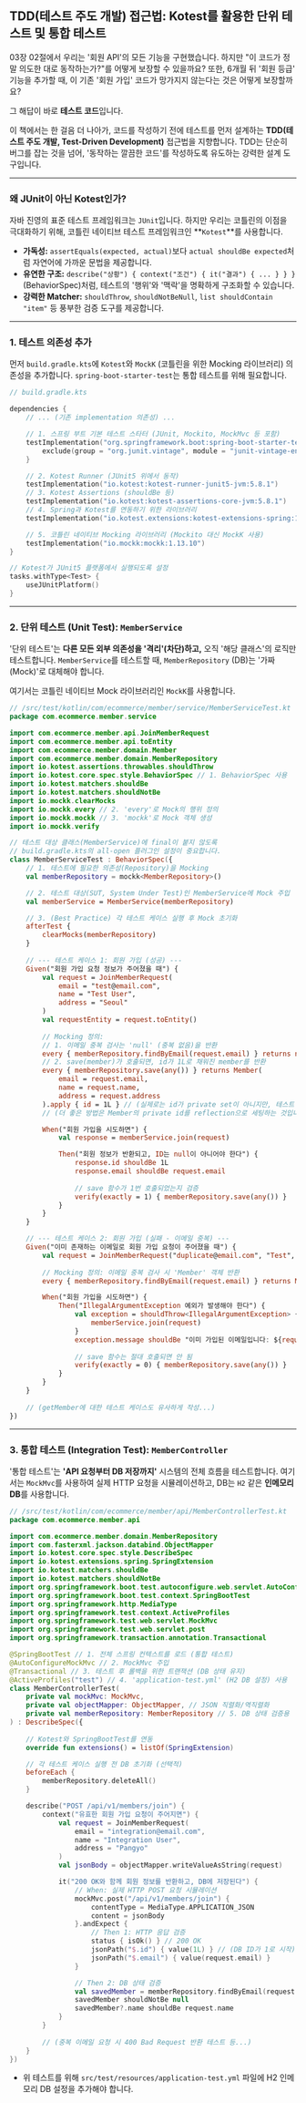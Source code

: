 ## TDD(테스트 주도 개발) 접근법: Kotest를 활용한 단위 테스트 및 통합 테스트

03장 02절에서 우리는 '회원 API'의 모든 기능을 구현했습니다. 하지만 "이 코드가 정말 의도한 대로 동작하는가?"를 어떻게 보장할 수 있을까요? 또한, 6개월 뒤 '회원 등급' 기능을 추가할 때, 이 기존 '회원 가입' 코드가 망가지지 않는다는 것은 어떻게 보장할까요?

그 해답이 바로 **테스트 코드**입니다.

이 책에서는 한 걸음 더 나아가, 코드를 작성하기 전에 테스트를 먼저 설계하는 **TDD(테스트 주도 개발, Test-Driven Development)** 접근법을 지향합니다. TDD는 단순히 버그를 잡는 것을 넘어, '동작하는 깔끔한 코드'를 작성하도록 유도하는 강력한 설계 도구입니다.

-----

### 왜 JUnit이 아닌 Kotest인가?

자바 진영의 표준 테스트 프레임워크는 `JUnit`입니다. 하지만 우리는 코틀린의 이점을 극대화하기 위해, 코틀린 네이티브 테스트 프레임워크인 \*\*`Kotest`\*\*를 사용합니다.

  * **가독성:** `assertEquals(expected, actual)`보다 `actual shouldBe expected`처럼 자연어에 가까운 문법을 제공합니다.
  * **유연한 구조:** `describe("상황") { context("조건") { it("결과") { ... } } }` (BehaviorSpec)처럼, 테스트의 '행위'와 '맥락'을 명확하게 구조화할 수 있습니다.
  * **강력한 Matcher:** `shouldThrow`, `shouldNotBeNull`, `list shouldContain "item"` 등 풍부한 검증 도구를 제공합니다.

-----

### 1\. 테스트 의존성 추가

먼저 `build.gradle.kts`에 `Kotest`와 `MockK` (코틀린을 위한 Mocking 라이브러리) 의존성을 추가합니다. `spring-boot-starter-test`는 통합 테스트를 위해 필요합니다.

```kotlin
// build.gradle.kts

dependencies {
    // ... (기존 implementation 의존성) ...

    // 1. 스프링 부트 기본 테스트 스타터 (JUnit, Mockito, MockMvc 등 포함)
    testImplementation("org.springframework.boot:spring-boot-starter-test") {
        exclude(group = "org.junit.vintage", module = "junit-vintage-engine")
    }

    // 2. Kotest Runner (JUnit5 위에서 동작)
    testImplementation("io.kotest:kotest-runner-junit5-jvm:5.8.1")
    // 3. Kotest Assertions (shouldBe 등)
    testImplementation("io.kotest:kotest-assertions-core-jvm:5.8.1")
    // 4. Spring과 Kotest를 연동하기 위한 라이브러리
    testImplementation("io.kotest.extensions:kotest-extensions-spring:1.1.3")

    // 5. 코틀린 네이티브 Mocking 라이브러리 (Mockito 대신 MockK 사용)
    testImplementation("io.mockk:mockk:1.13.10")
}

// Kotest가 JUnit5 플랫폼에서 실행되도록 설정
tasks.withType<Test> {
    useJUnitPlatform()
}
```

-----

### 2\. 단위 테스트 (Unit Test): `MemberService`

'단위 테스트'는 **다른 모든 외부 의존성을 '격리'(차단)하고,** 오직 '해당 클래스'의 로직만 테스트합니다. `MemberService`를 테스트할 때, `MemberRepository` (DB)는 '가짜(Mock)'로 대체해야 합니다.

여기서는 코틀린 네이티브 Mock 라이브러리인 `MockK`를 사용합니다.

```kotlin
// /src/test/kotlin/com/ecommerce/member/service/MemberServiceTest.kt
package com.ecommerce.member.service

import com.ecommerce.member.api.JoinMemberRequest
import com.ecommerce.member.api.toEntity
import com.ecommerce.member.domain.Member
import com.ecommerce.member.domain.MemberRepository
import io.kotest.assertions.throwables.shouldThrow
import io.kotest.core.spec.style.BehaviorSpec // 1. BehaviorSpec 사용
import io.kotest.matchers.shouldBe
import io.kotest.matchers.shouldNotBe
import io.mockk.clearMocks
import io.mockk.every // 2. 'every'로 Mock의 행위 정의
import io.mockk.mockk // 3. 'mockk'로 Mock 객체 생성
import io.mockk.verify

// 테스트 대상 클래스(MemberService)에 final이 붙지 않도록
// build.gradle.kts의 all-open 플러그인 설정이 중요합니다.
class MemberServiceTest : BehaviorSpec({
    // 1. 테스트에 필요한 의존성(Repository)을 Mocking
    val memberRepository = mockk<MemberRepository>()

    // 2. 테스트 대상(SUT, System Under Test)인 MemberService에 Mock 주입
    val memberService = MemberService(memberRepository)

    // 3. (Best Practice) 각 테스트 케이스 실행 후 Mock 초기화
    afterTest {
        clearMocks(memberRepository)
    }
    
    // --- 테스트 케이스 1: 회원 가입 (성공) ---
    Given("회원 가입 요청 정보가 주어졌을 때") {
        val request = JoinMemberRequest(
            email = "test@email.com",
            name = "Test User",
            address = "Seoul"
        )
        val requestEntity = request.toEntity()
        
        // Mocking 정의:
        // 1. 이메일 중복 검사는 'null' (중복 없음)을 반환
        every { memberRepository.findByEmail(request.email) } returns null
        // 2. save(member)가 호출되면, id가 1L로 채워진 member를 반환
        every { memberRepository.save(any()) } returns Member(
            email = request.email,
            name = request.name,
            address = request.address
        ).apply { id = 1L } // (실제로는 id가 private set이 아니지만, 테스트 편의를 위해 임시 설정)
        // (더 좋은 방법은 Member의 private id를 reflection으로 세팅하는 것입니다.)

        When("회원 가입을 시도하면") {
            val response = memberService.join(request)

            Then("회원 정보가 반환되고, ID는 null이 아니어야 한다") {
                response.id shouldBe 1L
                response.email shouldBe request.email
                
                // save 함수가 1번 호출되었는지 검증
                verify(exactly = 1) { memberRepository.save(any()) }
            }
        }
    }

    // --- 테스트 케이스 2: 회원 가입 (실패 - 이메일 중복) ---
    Given("이미 존재하는 이메일로 회원 가입 요청이 주어졌을 때") {
        val request = JoinMemberRequest("duplicate@email.com", "Test", "Seoul")
        
        // Mocking 정의: 이메일 중복 검사 시 'Member' 객체 반환
        every { memberRepository.findByEmail(request.email) } returns Member("dup", "dup", "dup")

        When("회원 가입을 시도하면") {
            Then("IllegalArgumentException 예외가 발생해야 한다") {
                val exception = shouldThrow<IllegalArgumentException> {
                    memberService.join(request)
                }
                exception.message shouldBe "이미 가입된 이메일입니다: ${request.email}"
                
                // save 함수는 절대 호출되면 안 됨
                verify(exactly = 0) { memberRepository.save(any()) }
            }
        }
    }
    
    // (getMember에 대한 테스트 케이스도 유사하게 작성...)
})
```

-----

### 3\. 통합 테스트 (Integration Test): `MemberController`

'통합 테스트'는 **'API 요청부터 DB 저장까지'** 시스템의 전체 흐름을 테스트합니다. 여기서는 `MockMvc`를 사용하여 실제 HTTP 요청을 시뮬레이션하고, DB는 `H2` 같은 **인메모리 DB**를 사용합니다.

```kotlin
// /src/test/kotlin/com/ecommerce/member/api/MemberControllerTest.kt
package com.ecommerce.member.api

import com.ecommerce.member.domain.MemberRepository
import com.fasterxml.jackson.databind.ObjectMapper
import io.kotest.core.spec.style.DescribeSpec
import io.kotest.extensions.spring.SpringExtension
import io.kotest.matchers.shouldBe
import io.kotest.matchers.shouldNotBe
import org.springframework.boot.test.autoconfigure.web.servlet.AutoConfigureMockMvc
import org.springframework.boot.test.context.SpringBootTest
import org.springframework.http.MediaType
import org.springframework.test.context.ActiveProfiles
import org.springframework.test.web.servlet.MockMvc
import org.springframework.test.web.servlet.post
import org.springframework.transaction.annotation.Transactional

@SpringBootTest // 1. 전체 스프링 컨텍스트를 로드 (통합 테스트)
@AutoConfigureMockMvc // 2. MockMvc 주입
@Transactional // 3. 테스트 후 롤백을 위한 트랜잭션 (DB 상태 유지)
@ActiveProfiles("test") // 4. 'application-test.yml' (H2 DB 설정) 사용
class MemberControllerTest(
    private val mockMvc: MockMvc,
    private val objectMapper: ObjectMapper, // JSON 직렬화/역직렬화
    private val memberRepository: MemberRepository // 5. DB 상태 검증용
) : DescribeSpec({
    
    // Kotest와 SpringBootTest를 연동
    override fun extensions() = listOf(SpringExtension)

    // 각 테스트 케이스 실행 전 DB 초기화 (선택적)
    beforeEach {
        memberRepository.deleteAll()
    }

    describe("POST /api/v1/members/join") {
        context("유효한 회원 가입 요청이 주어지면") {
            val request = JoinMemberRequest(
                email = "integration@email.com",
                name = "Integration User",
                address = "Pangyo"
            )
            val jsonBody = objectMapper.writeValueAsString(request)

            it("200 OK와 함께 회원 정보를 반환하고, DB에 저장된다") {
                // When: 실제 HTTP POST 요청 시뮬레이션
                mockMvc.post("/api/v1/members/join") {
                    contentType = MediaType.APPLICATION_JSON
                    content = jsonBody
                }.andExpect {
                    // Then 1: HTTP 응답 검증
                    status { isOk() } // 200 OK
                    jsonPath("$.id") { value(1L) } // (DB ID가 1로 시작)
                    jsonPath("$.email") { value(request.email) }
                }

                // Then 2: DB 상태 검증
                val savedMember = memberRepository.findByEmail(request.email)
                savedMember shouldNotBe null
                savedMember?.name shouldBe request.name
            }
        }
        
        // (중복 이메일 요청 시 400 Bad Request 반환 테스트 등...)
    }
})
```

  * 위 테스트를 위해 `src/test/resources/application-test.yml` 파일에 H2 인메모리 DB 설정을 추가해야 합니다.